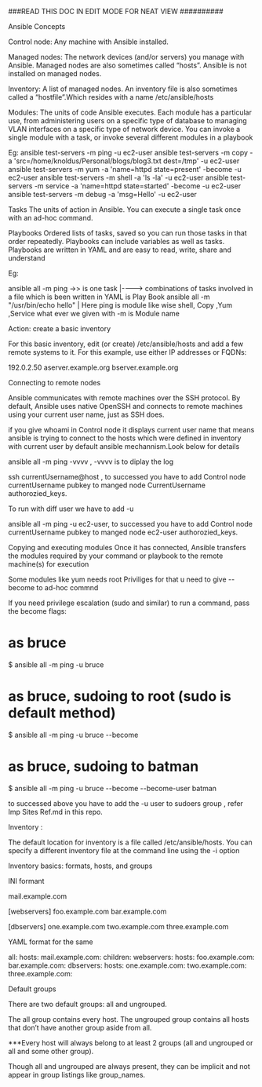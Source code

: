 ###READ THIS DOC IN EDIT MODE FOR NEAT VIEW ##########

Ansible Concepts 

Control node: Any machine with Ansible installed.

Managed nodes: The network devices (and/or servers) you manage with Ansible. Managed nodes are also sometimes called “hosts”. Ansible is not installed on managed nodes.

Inventory: A list of managed nodes. An inventory file is also sometimes called a “hostfile”.Which resides with a name /etc/ansible/hosts

Modules: The units of code Ansible executes.
Each module has a particular use, from administering users on a specific type of database to managing VLAN interfaces on a specific type of network device.
You can invoke a single module with a task, or invoke several different modules in a playbook

Eg: ansible test-servers -m ping -u ec2-user
    ansible test-servers -m copy -a 'src=/home/knoldus/Personal/blogs/blog3.txt dest=/tmp' -u ec2-user
    ansible test-servers -m yum -a 'name=httpd state=present' -become -u ec2-user
    ansible test-servers -m shell -a 'ls -la' -u ec2-user
    ansible test-servers -m service -a 'name=httpd state=started' -become -u ec2-user
    ansible test-servers -m debug -a 'msg=Hello' -u ec2-user


Tasks
The units of action in Ansible. You can execute a single task once with an ad-hoc command.

Playbooks
Ordered lists of tasks, saved so you can run those tasks in that order repeatedly. Playbooks can include variables as well as tasks. Playbooks are written in YAML and are easy to read, write, share and understand

Eg: 

ansible all -m ping ->> is one task   |----> combinations of tasks involved in a file which is been written in YAML is Play Book
ansible all -m "/usr/bin/echo hello"  | Here ping is module like wise shell, Copy ,Yum ,Service what ever we given with -m is Module name

Action: create a basic inventory

For this basic inventory, edit (or create) /etc/ansible/hosts and add a few remote systems to it. For this example, use either IP addresses or FQDNs:

192.0.2.50
aserver.example.org
bserver.example.org

Connecting to remote nodes

Ansible communicates with remote machines over the SSH protocol. By default, Ansible uses native OpenSSH and connects to remote machines using your current user name, just as SSH does. 

if you give whoami in Control node it displays current user name that means ansible is trying to connect to the hosts which were defined in inventory with current user by default ansible mechannism.Look below for details 

ansible all -m ping -vvvv , -vvvv is to diplay the  log

ssh currentUsername@host , to successed you have to add Control node currentUsername pubkey to manged node CurrentUsername authorozied_keys.

To run with diff user we have to add -u 

ansible all -m ping -u ec2-user, to successed you have to add Control node currentUsername pubkey to manged node ec2-user authorozied_keys.

Copying and executing modules
Once it has connected, Ansible transfers the modules required by your command or playbook to the remote machine(s) for execution

Some modules like yum needs root Priviliges for that u need to give --become  to ad-hoc commnd 

If you need privilege escalation (sudo and similar) to run a command, pass the become flags:

# as bruce
$ ansible all -m ping -u bruce
# as bruce, sudoing to root (sudo is default method)
$ ansible all -m ping -u bruce --become
# as bruce, sudoing to batman
$ ansible all -m ping -u bruce --become --become-user batman


 to successed above you have to add the -u user to sudoers group , refer Imp Sites Ref.md in this repo.
 
 Inventory :
 
 The default location for inventory is a file called /etc/ansible/hosts. You can specify a different inventory file at the command line using the -i <path> option

Inventory basics: formats, hosts, and groups

INI formant 

mail.example.com

[webservers]
foo.example.com
bar.example.com

[dbservers]
one.example.com
two.example.com
three.example.com


YAML format for the same 

all:
  hosts:
    mail.example.com:
  children:
    webservers:
      hosts:
        foo.example.com:
        bar.example.com:
    dbservers:
      hosts:
        one.example.com:
        two.example.com:
        three.example.com:
        
Default groups

There are two default groups: all and ungrouped.

The all group contains every host. The ungrouped group contains all hosts that don’t have another group aside from all.

***Every host will always belong to at least 2 groups (all and ungrouped or all and some other group).

Though all and ungrouped are always present, they can be implicit and not appear in group listings like group_names.       












